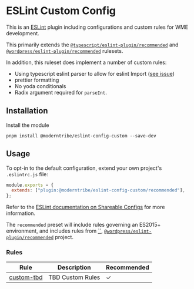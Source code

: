 # ESLint Custom Config

This is an [ESLint](https://eslint.org/) plugin including configurations and custom rules for WME development.

This primarily extends the [`@typescript/eslint-plugin/recommended`](https://github.com/typescript-eslint/typescript-eslint) and [`@wordpress/eslint-plugin/recommended`](https://github.com/WordPress/gutenberg/tree/master/packages/eslint-plugin) rulesets.

In addition, this ruleset does implement a number of custom rules:

- Using typescript eslint parser to allow for eslint Import ([see issue](https://github.com/gajus/eslint-plugin-jsdoc/issues/604#issuecomment-653962767))
- prettier formatting
- No yoda conditionals
- Radix argument required for `parseInt`.

## Installation

Install the module

```
pnpm install @moderntribe/eslint-config-custom --save-dev
```

## Usage

To opt-in to the default configuration, extend your own project's `.eslintrc.js` file:

```js
module.exports = {
  extends: ["plugin:@moderntribe/eslint-config-custom/recommended"],
};
```

Refer to the [ESLint documentation on Shareable Configs](http://eslint.org/docs/developer-guide/shareable-configs) for more information.

The `recommended` preset will include rules governing an ES2015+ environment, and includes rules from [``](https://github.com/prettier/eslint-plugin-prettier), [`@wordpress/eslint-plugin/recommended`](https://github.com/WordPress/gutenberg/tree/master/packages/eslint-plugin) project.

### Rules

| Rule                                                                  | Description      | Recommended |
| --------------------------------------------------------------------- | ---------------- | ----------- |
| [custom-tbd](/packages/eslint-config-custom/docs/rules/custom-tbd.md) | TBD Custom Rules | ✓           |
